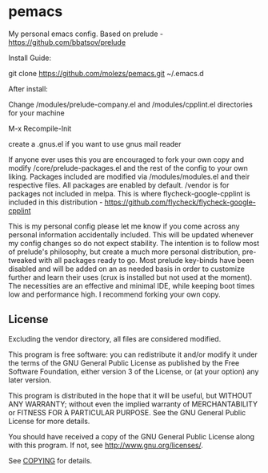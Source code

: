 # pemacs
My personal emacs config. Based on prelude - https://github.com/bbatsov/prelude

Install Guide:

git clone https://github.com/molezs/pemacs.git ~/.emacs.d

After install:

Change /modules/prelude-company.el and /modules/cpplint.el directories for your machine

M-x Recompile-Init

create a .gnus.el if you want to use gnus mail reader

If anyone ever uses this you are encouraged to fork your own copy and modify /core/prelude-packages.el and the rest of the config to your own liking. Packages included are modified via /modules/modules.el and their respective files. All packages are enabled by default.
/vendor is for packages not included in melpa. This is where flycheck-google-cpplint is included in this distribution - https://github.com/flycheck/flycheck-google-cpplint

This is my personal config please let me know if you come across any personal information accidentally included. This will be updated whenever my config changes so do not expect stability. The intention is to follow most of prelude's philosophy, but create a much more personal distribution, pre-tweaked with all packages ready to go. Most prelude key-binds have been disabled and will be added on an as needed basis in order to customize further and learn their uses (crux is installed but not used at the moment). The necessities are an effective and minimal IDE, while keeping boot times low and performance high. I recommend forking your own copy.

## License

Excluding the vendor directory, all files are considered modified.

This program is free software: you can redistribute it and/or modify it under
the terms of the GNU General Public License as published by the Free Software
Foundation, either version 3 of the License, or (at your option) any later
version.

This program is distributed in the hope that it will be useful, but WITHOUT ANY
WARRANTY; without even the implied warranty of MERCHANTABILITY or FITNESS FOR A
PARTICULAR PURPOSE.  See the GNU General Public License for more details.

You should have received a copy of the GNU General Public License along with
this program.  If not, see http://www.gnu.org/licenses/.

See
[COPYING](https://github.com/molezs/pemacs/blob/main/LICENSE)
for details.

